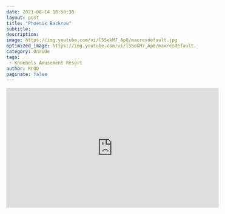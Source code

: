 ```yaml
---
date: 2021-08-14 18:50:30
layout: post
title: "Phoenix Backrow"
subtitle:
description:
image: https://img.youtube.com/vi/l55okM7_Ap8/maxresdefault.jpg
optimized_image: https://img.youtube.com/vi/l55okM7_Ap8/maxresdefault.jpg
category: Onride
tags:
 - Knoebels Amusement Resort
author: RCOD
paginate: false
---
```


<iframe width="560" height="315" src="https://www.youtube.com/embed/l55okM7_Ap8?start=14" title="YouTube video player" frameborder="0" allow="accelerometer; autoplay; clipboard-write; encrypted-media; gyroscope; picture-in-picture" allowfullscreen></iframe>